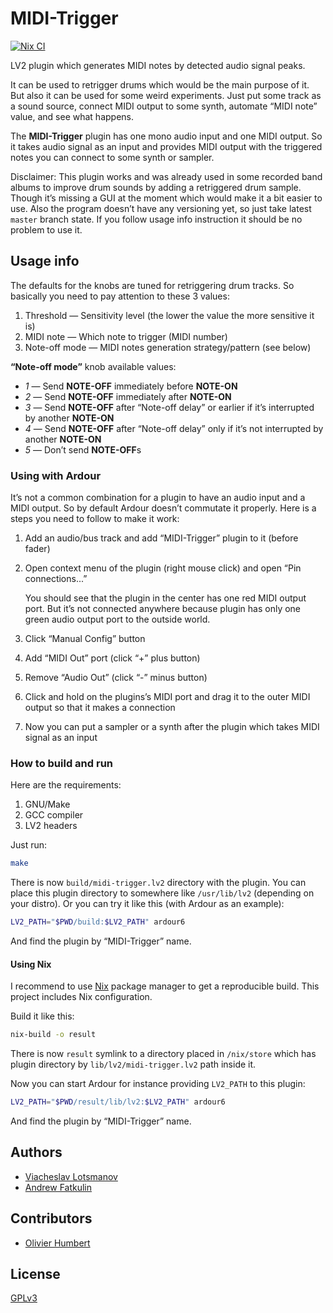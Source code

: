 # MIDI-Trigger

[![Nix CI](https://github.com/unclechu/MIDI-Trigger/actions/workflows/nix.yml/badge.svg)](https://github.com/unclechu/MIDI-Trigger/actions/workflows/nix.yml)

LV2 plugin which generates MIDI notes by detected audio signal peaks.

It can be used to retrigger drums which would be the main purpose of it.
But also it can be used for some weird experiments. Just put some track as a
sound source, connect MIDI output to some synth, automate “MIDI note” value,
and see what happens.

The **MIDI-Trigger** plugin has one mono audio input and one MIDI output.
So it takes audio signal as an input and provides MIDI output with the triggered
notes you can connect to some synth or sampler.

Disclaimer: This plugin works and was already used in some recorded band albums
to improve drum sounds by adding a retriggered drum sample. Though it’s missing
a GUI at the moment which would make it a bit easier to use. Also the program
doesn’t have any versioning yet, so just take latest `master` branch state. If
you follow usage info instruction it should be no problem to use it.

## Usage info

The defaults for the knobs are tuned for retriggering drum tracks.
So basically you need to pay attention to these 3 values:

1. Threshold — Sensitivity level (the lower the value the more sensitive it is)
2. MIDI note — Which note to trigger (MIDI number)
3. Note-off mode — MIDI notes generation strategy/pattern (see below)

**“Note-off mode”** knob available values:

- *1* — Send **NOTE-OFF** immediately before **NOTE-ON**
- *2* — Send **NOTE-OFF** immediately after **NOTE-ON**
- *3* — Send **NOTE-OFF** after “Note-off delay” or earlier
        if it’s interrupted by another **NOTE-ON**
- *4* — Send **NOTE-OFF** after “Note-off delay”
        only if it’s not interrupted by another **NOTE-ON**
- *5* — Don’t send **NOTE-OFF**s

### Using with Ardour

It’s not a common combination for a plugin to have an audio input and a MIDI
output. So by default Ardour doesn’t commutate it properly. Here is a steps you
need to follow to make it work:

1. Add an audio/bus track and add “MIDI-Trigger” plugin to it (before fader)

2. Open context menu of the plugin (right mouse click) and open
   “Pin connections...”

   You should see that the plugin in the center has one red MIDI output port.
   But it’s not connected anywhere because plugin has only one green audio
   output port to the outside world.

3. Click “Manual Config” button
4. Add “MIDI Out” port (click “+” plus button)
5. Remove “Audio Out” (click “-” minus button)

6. Click and hold on the plugins’s MIDI port and drag it to the outer MIDI
   output so that it makes a connection

7. Now you can put a sampler or a synth after the plugin which takes MIDI signal
   as an input

### How to build and run

Here are the requirements:

1. GNU/Make
2. GCC compiler
3. LV2 headers

Just run:

``` sh
make
```

There is now `build/midi-trigger.lv2` directory with the plugin. You can place
this plugin directory to somewhere like `/usr/lib/lv2` (depending on your
distro). Or you can try it like this (with Ardour as an example):

``` sh
LV2_PATH="$PWD/build:$LV2_PATH" ardour6
```

And find the plugin by “MIDI-Trigger” name.

#### Using Nix

I recommend to use [Nix] package manager to get a reproducible build.
This project includes Nix configuration.

Build it like this:

``` sh
nix-build -o result
```

There is now `result` symlink to a directory placed in `/nix/store` which
has plugin directory by `lib/lv2/midi-trigger.lv2` path inside it.

Now you can start Ardour for instance providing `LV2_PATH` to this plugin:

``` sh
LV2_PATH="$PWD/result/lib/lv2:$LV2_PATH" ardour6
```

And find the plugin by “MIDI-Trigger” name.

## Authors

* [Viacheslav Lotsmanov](https://github.com/unclechu)
* [Andrew Fatkulin](https://github.com/co-yo-ne-da)

## Contributors

* [Olivier Humbert](https://github.com/trebmuh)

## License

[GPLv3](./LICENSE)

[Nix]: https://github.com/NixOS/nix
